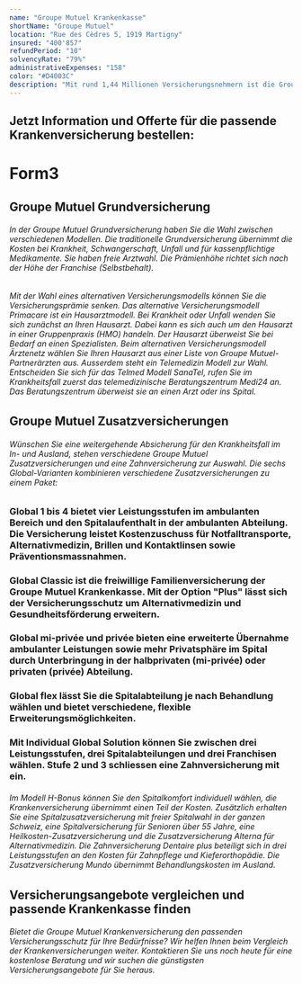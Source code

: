 ```yaml
---
name: "Groupe Mutuel Krankenkasse"
shortName: "Groupe Mutuel"
location: "Rue des Cèdres 5, 1919 Martigny"
insured: "400'857"
refundPeriod: "10"
solvencyRate: "79%"
administrativeExpenses: "158"
color: "#D4003C"
description: "Mit rund 1,44 Millionen Versicherungsnehmern ist die Groupe Mutuel Krankenkasse der zweitgrösste Krankenversicherer der Schweiz. Zur Gruppe gehören vier Krankenkassen, die Philos AG, die Avenir AG, die Easy Sana AG und die AMB Asssurance. Der Umsatz im Bereich der Krankenversicherung liegt bei 3,7 Milliarden Schweizer Franken. Für Privatkunden bietet die Groupe Mutuel sowohl eine Grundversicherung als auch Zusatzversicherungen inklusive einer Zahnversicherung an. Vergleichen Sie die Tarife und finden Sie eine Krankenversicherung, die zu Ihnen passt."
---
```


## Jetzt Information und Offerte für die passende Krankenversicherung bestellen:

# Form3

## Groupe Mutuel Grundversicherung

###### In der Groupe Mutuel Grundversicherung haben Sie die Wahl zwischen verschiedenen Modellen. Die traditionelle Grundversicherung übernimmt die Kosten bei Krankheit, Schwangerschaft, Unfall und für kassenpflichtige Medikamente. Sie haben freie Arztwahl. Die Prämienhöhe richtet sich nach der Höhe der Franchise (Selbstbehalt).

###### Mit der Wahl eines alternativen Versicherungsmodells können Sie die Versicherungsprämie senken. Das alternative Versicherungsmodell Primacare ist ein Hausarztmodell. Bei Krankheit oder Unfall wenden Sie sich zunächst an Ihren Hausarzt. Dabei kann es sich auch um den Hausarzt in einer Gruppenpraxis (HMO) handeln. Der Hausarzt überweist Sie bei Bedarf an einen Spezialisten. Beim alternativen Versicherungsmodell Ärztenetz wählen Sie Ihren Hausarzt aus einer Liste von Groupe Mutuel-Partnerärzten aus. Ausserdem steht ein Telemedizin Modell zur Wahl. Entscheiden Sie sich für das Telmed Modell SanaTel, rufen Sie im Krankheitsfall zuerst das telemedizinische Beratungszentrum Medi24 an. Das Beratungszentrum überweist sie an einen Arzt oder ins Spital.

## Groupe Mutuel Zusatzversicherungen

###### Wünschen Sie eine weitergehende Absicherung für den Krankheitsfall im In- und Ausland, stehen verschiedene Groupe Mutuel Zusatzversicherungen und eine Zahnversicherung zur Auswahl. Die sechs Global-Varianten kombinieren verschiedene Zusatzversicherungen zu einem Paket:

### Global 1 bis 4 bietet vier Leistungsstufen im ambulanten Bereich und den Spitalaufenthalt in der ambulanten Abteilung. Die Versicherung leistet Kostenzuschuss für Notfalltransporte, Alternativmedizin, Brillen und Kontaktlinsen sowie Präventionsmassnahmen.

### Global Classic ist die freiwillige Familienversicherung der Groupe Mutuel Krankenkasse. Mit der Option "Plus" lässt sich der Versicherungsschutz um Alternativmedizin und Gesundheitsförderung erweitern.

### Global mi-privée und privée bieten eine erweiterte Übernahme ambulanter Leistungen sowie mehr Privatsphäre im Spital durch Unterbringung in der halbprivaten (mi-privée) oder privaten (privée) Abteilung.

### Global flex lässt Sie die Spitalabteilung je nach Behandlung wählen und bietet verschiedene, flexible Erweiterungsmöglichkeiten.

### Mit Individual Global Solution können Sie zwischen drei Leistungsstufen, drei Spitalabteilungen und drei Franchisen wählen. Stufe 2 und 3 schliessen eine Zahnversicherung mit ein.

###### Im Modell H-Bonus können Sie den Spitalkomfort individuell wählen, die Krankenversicherung übernimmt einen Teil der Kosten. Zusätzlich erhalten Sie eine Spitalzusatzversicherung mit freier Spitalwahl in der ganzen Schweiz, eine Spitalversicherung für Senioren über 55 Jahre, eine Heilkosten-Zusatzversicherung und die Zusatzversicherung Alterna für Alternativmedizin. Die Zahnversicherung Dentaire plus beteiligt sich in drei Leistungsstufen an den Kosten für Zahnpflege und Kieferorthopädie. Die Zusatzversicherung Mundo übernimmt Behandlungskosten im Ausland.

## Versicherungsangebote vergleichen und passende Krankenkasse finden

###### Bietet die Groupe Mutuel Krankenversicherung den passenden Versicherungsschutz für Ihre Bedürfnisse? Wir helfen Ihnen beim Vergleich der Krankenversicherungen weiter. Kontaktieren Sie uns noch heute für eine kostenlose Beratung und wir suchen die günstigsten Versicherungsangebote für Sie heraus.
